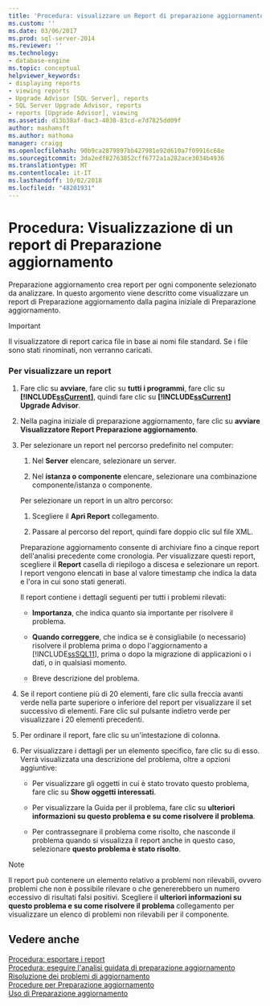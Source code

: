 ```yaml
---
title: 'Procedura: visualizzare un Report di preparazione aggiornamento | Microsoft Docs'
ms.custom: ''
ms.date: 03/06/2017
ms.prod: sql-server-2014
ms.reviewer: ''
ms.technology:
- database-engine
ms.topic: conceptual
helpviewer_keywords:
- displaying reports
- viewing reports
- Upgrade Advisor [SQL Server], reports
- SQL Server Upgrade Advisor, reports
- reports [Upgrade Advisor], viewing
ms.assetid: d13b38af-0ac3-4030-83cd-e7d7825dd09f
author: mashamsft
ms.author: mathoma
manager: craigg
ms.openlocfilehash: 90b9ca2879897bb427981e92d610a7f09916c68e
ms.sourcegitcommit: 3da2edf82763852cff6772a1a282ace3034b4936
ms.translationtype: MT
ms.contentlocale: it-IT
ms.lasthandoff: 10/02/2018
ms.locfileid: "48201931"
---
```

# <a name="how-to-view-an-upgrade-advisor-report"></a>Procedura: Visualizzazione di un report di Preparazione aggiornamento
  Preparazione aggiornamento crea report per ogni componente selezionato da analizzare. In questo argomento viene descritto come visualizzare un report di Preparazione aggiornamento dalla pagina iniziale di Preparazione aggiornamento.  
  
> [!IMPORTANT]  
>  Il visualizzatore di report carica file in base ai nomi file standard. Se i file sono stati rinominati, non verranno caricati.  
  
### <a name="to-view-a-report"></a>Per visualizzare un report  
  
1.  Fare clic su **avviare**, fare clic su **tutti i programmi**, fare clic su **[!INCLUDE[ssCurrent](../../includes/sscurrent-md.md)]**, quindi fare clic su  **[!INCLUDE[ssCurrent](../../includes/sscurrent-md.md)] Upgrade Advisor**.  
  
2.  Nella pagina iniziale di preparazione aggiornamento, fare clic su **avviare Visualizzatore Report Preparazione aggiornamento**.  
  
3.  Per selezionare un report nel percorso predefinito nel computer:  
  
    1.  Nel **Server** elencare, selezionare un server.  
  
    2.  Nel **istanza o componente** elencare, selezionare una combinazione componente/istanza o componente.  
  
     Per selezionare un report in un altro percorso:  
  
    1.  Scegliere il **Apri Report** collegamento.  
  
    2.  Passare al percorso del report, quindi fare doppio clic sul file XML.  
  
     Preparazione aggiornamento consente di archiviare fino a cinque report dell'analisi precedente come cronologia. Per visualizzare questi report, scegliere il **Report** casella di riepilogo a discesa e selezionare un report. I report vengono elencati in base al valore timestamp che indica la data e l'ora in cui sono stati generati.  
  
     Il report contiene i dettagli seguenti per tutti i problemi rilevati:  
  
    -   **Importanza**, che indica quanto sia importante per risolvere il problema.  
  
    -   **Quando correggere**, che indica se è consigliabile (o necessario) risolvere il problema prima o dopo l'aggiornamento a [!INCLUDE[ssSQL11](../../includes/sssql11-md.md)], prima o dopo la migrazione di applicazioni o i dati, o in qualsiasi momento.  
  
    -   Breve descrizione del problema.  
  
4.  Se il report contiene più di 20 elementi, fare clic sulla freccia avanti verde nella parte superiore o inferiore del report per visualizzare il set successivo di elementi. Fare clic sul pulsante indietro verde per visualizzare i 20 elementi precedenti.  
  
5.  Per ordinare il report, fare clic su un'intestazione di colonna.  
  
6.  Per visualizzare i dettagli per un elemento specifico, fare clic su di esso. Verrà visualizzata una descrizione del problema, oltre a opzioni aggiuntive:  
  
    -   Per visualizzare gli oggetti in cui è stato trovato questo problema, fare clic su **Show oggetti interessati**.  
  
    -   Per visualizzare la Guida per il problema, fare clic su **ulteriori informazioni su questo problema e su come risolvere il problema**.  
  
    -   Per contrassegnare il problema come risolto, che nasconde il problema quando si visualizza il report anche in questo caso, selezionare **questo problema è stato risolto**.  
  
> [!NOTE]  
>  Il report può contenere un elemento relativo a problemi non rilevabili, ovvero problemi che non è possibile rilevare o che genererebbero un numero eccessivo di risultati falsi positivi. Scegliere il **ulteriori informazioni su questo problema e su come risolvere il problema** collegamento per visualizzare un elenco di problemi non rilevabili per il componente.  
  
## <a name="see-also"></a>Vedere anche  
 [Procedura: esportare i report](../../../2014/sql-server/install/how-to-export-reports.md)   
 [Procedura: eseguire l'analisi guidata di preparazione aggiornamento](../../../2014/sql-server/install/how-to-run-the-upgrade-advisor-analysis-wizard.md)   
 [Risoluzione dei problemi di aggiornamento](../../../2014/sql-server/install/resolving-upgrade-issues.md)   
 [Procedure per Preparazione aggiornamento](../../../2014/sql-server/install/upgrade-advisor-how-to-topics.md)   
 [Uso di Preparazione aggiornamento](../../../2014/sql-server/install/working-with-upgrade-advisor.md)  
  
  
